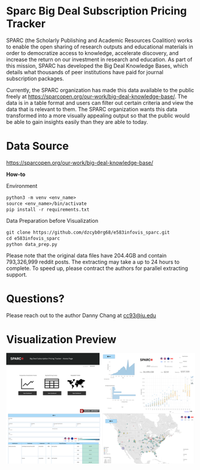 # Sparc Big Deal Subscription Pricing Tracker
SPARC (the Scholarly Publishing and Academic Resources Coalition) works to enable the open sharing of research outputs and educational materials in order to democratize access to knowledge, accelerate discovery, and increase the return on our investment in research and education. As part of this mission, SPARC has developed the Big Deal Knowledge Bases, which details what thousands of peer institutions have paid for journal subscription packages. 

Currently, the SPARC organization has made this data available to the public freely at  https://sparcopen.org/our-work/big-deal-knowledge-base/.  The data is in a table format and users can filter out certain criteria and view the data that is relevant to them. The SPARC organization wants this data transformed into a more visually appealing output so that the public would be able to gain insights easily than they are able to today.

# Data Source

https://sparcopen.org/our-work/big-deal-knowledge-base/

**How-to**

Environment
```
python3 -m venv <env_name>
source <env_name>/bin/activate
pip install -r requirements.txt
```

Data Preparation before Visualization
```
git clone https://github.com/dzcyb0rg68/e583infovis_sparc.git
cd e583infovis_sparc
python data_prep.py
```

Please note that the original data files have 204.4GB and contain 793,326,999 reddit posts. The extracting may take a up to 24 hours to complete. To speed up, please contract the authors for parallel extracting support. 


# Questions?

Please reach out to the author Danny Chang at cc93@iu.edu 

# Visualization Preview
![alt text](https://github.com/dzcyb0rg68/e583infovis_sparc/blob/main/tableau%20dashboard/preview/All.png?raw=true)
